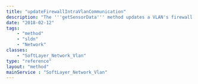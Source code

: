 ```yaml
---
title: "updateFirewallIntraVlanCommunication"
description: "The '''getSensorData''' method updates a VLAN's firewall to allow or disallow intra-VLAN communication. "
date: "2018-02-12"
tags:
    - "method"
    - "sldn"
    - "Network"
classes:
    - "SoftLayer_Network_Vlan"
type: "reference"
layout: "method"
mainService : "SoftLayer_Network_Vlan"
---
```

